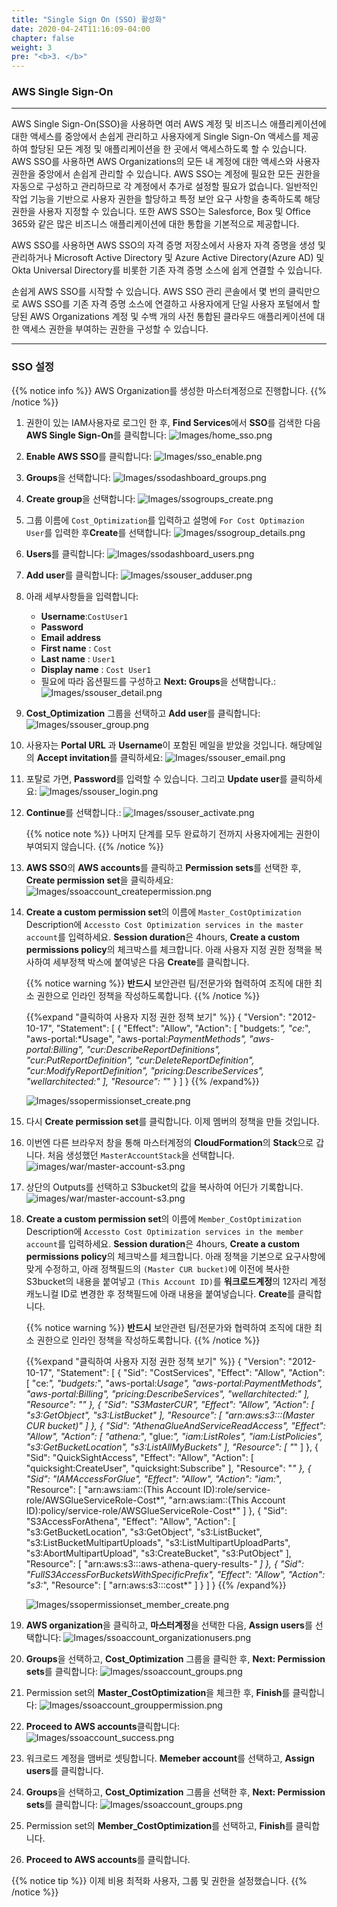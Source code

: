 ```yaml
---
title: "Single Sign On (SSO) 활성화"
date: 2020-04-24T11:16:09-04:00
chapter: false
weight: 3
pre: "<b>3. </b>"
---
```


### AWS Single Sign-On

---

AWS Single Sign-On(SSO)을 사용하면 여러 AWS 계정 및 비즈니스 애플리케이션에 대한 액세스를 중앙에서 손쉽게 관리하고 사용자에게 Single Sign-On 액세스를 제공하여 할당된 모든 계정 및 애플리케이션을 한 곳에서 액세스하도록 할 수 있습니다. AWS SSO를 사용하면 AWS Organizations의 모든 내 계정에 대한 액세스와 사용자 권한을 중앙에서 손쉽게 관리할 수 있습니다. AWS SSO는 계정에 필요한 모든 권한을 자동으로 구성하고 관리하므로 각 계정에서 추가로 설정할 필요가 없습니다. 일반적인 작업 기능을 기반으로 사용자 권한을 할당하고 특정 보안 요구 사항을 충족하도록 해당 권한을 사용자 지정할 수 있습니다. 또한 AWS SSO는 Salesforce, Box 및 Office 365와 같은 많은 비즈니스 애플리케이션에 대한 통합을 기본적으로 제공합니다.

AWS SSO를 사용하면 AWS SSO의 자격 증명 저장소에서 사용자 자격 증명을 생성 및 관리하거나 Microsoft Active Directory 및 Azure Active Directory(Azure AD) 및 Okta Universal Directory를 비롯한 기존 자격 증명 소스에 쉽게 연결할 수 있습니다.

손쉽게 AWS SSO를 시작할 수 있습니다. AWS SSO 관리 콘솔에서 몇 번의 클릭만으로 AWS SSO를 기존 자격 증명 소스에 연결하고 사용자에게 단일 사용자 포털에서 할당된 AWS Organizations 계정 및 수백 개의 사전 통합된 클라우드 애플리케이션에 대한 액세스 권한을 부여하는 권한을 구성할 수 있습니다.

---

### SSO 설정
{{% notice info %}}
AWS Organization를 생성한 마스터계정으로 진행합니다.
{{% /notice %}}

1. 권한이 있는 IAM사용자로 로그인 한 후, **Find Services**에서 **SSO**를 검색한 다음 **AWS Single Sign-On**를 클릭합니다:
    ![Images/home_sso.png](/Cost/100_1_AWS_Account_Setup/Images/home_sso.png)

1. **Enable AWS SSO**를 클릭합니다:
    ![Images/sso_enable.png](/Cost/100_1_AWS_Account_Setup/Images/sso_enable.png)

1. **Groups**을 선택합니다:
    ![Images/ssodashboard_groups.png](/Cost/100_1_AWS_Account_Setup/Images/ssodashboard_groups.png)

1. **Create group**을 선택합니다:
    ![Images/ssogroups_create.png](/Cost/100_1_AWS_Account_Setup/Images/ssogroups_create.png)

1. 그룹 이름에 `Cost_Optimization`를 입력하고 설명에 `For Cost Optimazion User`를   입력한 후**Create**를 선택합니다:
    ![Images/ssogroup_details.png](/Cost/100_1_AWS_Account_Setup/Images/ssogroup_details.png)

1. **Users**를 클릭합니다:
    ![Images/ssodashboard_users.png](/Cost/100_1_AWS_Account_Setup/Images/ssodashboard_users.png)

1. **Add user**를 클릭합니다:
    ![Images/ssouser_adduser.png](/Cost/100_1_AWS_Account_Setup/Images/ssouser_adduser.png)

1. 아래 세부사항들을 입력합니다:
    - **Username**:`CostUser1`
    - **Password**
    - **Email address**
    - **First name** : `Cost`
    - **Last name** : `User1`
    - **Display name** : `Cost User1`
    - 필요에 따라 옵션필드를 구성하고 **Next: Groups**을 선택합니다.: 
    ![Images/ssouser_detail.png](/Cost/100_1_AWS_Account_Setup/Images/ssouser_detail.png)

1. **Cost_Optimization** 그룹을 선택하고 **Add user**를 클릭합니다:
    ![Images/ssouser_group.png](/Cost/100_1_AWS_Account_Setup/Images/ssouser_group.png)

1. 사용자는 **Portal URL** 과 **Username**이 포함된 메일을 받았을 것입니다. 해당메일의 **Accept invitation**를 클릭하세요:
    ![Images/ssouser_email.png](/Cost/100_1_AWS_Account_Setup/Images/ssouser_email.png)

1. 포탈로 가면, **Password**를 입력할 수 있습니다. 그리고 **Update user**를 클릭하세요:
    ![Images/ssouser_login.png](/Cost/100_1_AWS_Account_Setup/Images/ssouser_login.png)

1. **Continue**를 선택합니다.:
    ![Images/ssouser_activate.png](/Cost/100_1_AWS_Account_Setup/Images/ssouser_activate.png)

    {{% notice note %}}
    나머지 단계를 모두 완료하기 전까지 사용자에게는 권한이 부여되지 않습니다.
    {{% /notice %}}

1. **AWS SSO**의  **AWS accounts**를 클릭하고 **Permission sets**를 선택한 후, **Create permission set**을 클릭하세요:
    ![Images/ssoaccount_createpermission.png](/Cost/100_1_AWS_Account_Setup/Images/ssoaccount_createpermission.png)

1. **Create a custom permission set**의 이름에 `Master_CostOptimization` Description에 `Accessto Cost Optimization services in the master account`를 입력하세요. **Session duration**은 4hours, **Create a custom permissions policy**의 체크박스를 체크합니다. 아래 사용자 지정 권한 정책을 복사하여 세부정책 박스에 붙여넣은 다음 **Create**를 클릭합니다.

    {{% notice warning %}}
    **반드시** 보안관련 팀/전문가와 협력하여 조직에 대한 최소 권한으로 인라인 정책을 작성하도록합니다.
    {{% /notice %}}

    {{%expand "클릭하여 사용자 지정 권한 정책 보기" %}}
        {
            "Version": "2012-10-17",
            "Statement": [
                {
                    "Effect": "Allow",
                    "Action": [
                        "budgets:*",
                        "ce:*",
                        "aws-portal:*Usage",
                        "aws-portal:*PaymentMethods",
                        "aws-portal:*Billing",
                        "cur:DescribeReportDefinitions",
                        "cur:PutReportDefinition",
                        "cur:DeleteReportDefinition",
                        "cur:ModifyReportDefinition",
                        "pricing:DescribeServices",
                        "wellarchitected:*"
                    ],
                    "Resource": "*"
                }
            ]
        }
    {{% /expand%}}

    ![Images/ssopermissionset_create.png](/Cost/100_1_AWS_Account_Setup/Images/ssopermissionset_create.png)

1. 다시 **Create permission set**를 클릭합니다. 이제 멤버의 정책을 만들 것입니다.


1. 이번엔 다른 브라우저 창을 통해 마스터계정의 **CloudFormation**의 **Stack**으로 갑니다. 처음 생성했던 `MasterAccountStack`을 선택합니다.
    ![images/war/master-account-s3.png](/images/war/master-account-s3.png)

1. 상단의 Outputs를 선택하고 S3bucket의 값을 복사하여 어딘가 기록합니다. 
    ![images/war/master-account-s3.png](/images/war/master-account-select.png)


1. **Create a custom permission set**의 이름에 `Member_CostOptimization` Description에 `Accessto Cost Optimization services in the member account`를 입력하세요. **Session duration**은 4hours, **Create a custom permissions policy**의 체크박스를 체크합니다. 아래 정책을 기본으로 요구사항에 맞게 수정하고, 아래 정책필드의 `(Master CUR bucket)`에 이전에 복사한 S3bucket의 내용을 붙여넣고 `(This Account ID)`를 **워크로드계정**의 12자리 계정 캐노니컬 ID로 변경한 후 정책필드에 아래 내용을 붙여넣습니다. **Create**를 클릭합니다.

    {{% notice warning %}}
    **반드시** 보안관련 팀/전문가와 협력하여 조직에 대한 최소 권한으로 인라인 정책을 작성하도록합니다.
    {{% /notice %}}

    {{%expand "클릭하여 사용자 지정 권한 정책 보기" %}}
        {
            "Version": "2012-10-17",
            "Statement": [
                {
                    "Sid": "CostServices",
                    "Effect": "Allow",
                    "Action": [
                        "ce:*",
                        "budgets:*",
                        "aws-portal:*Usage",
                        "aws-portal:*PaymentMethods",
                        "aws-portal:*Billing",
                        "pricing:DescribeServices",
                        "wellarchitected:*"
                    ],
                    "Resource": "*"
                },
                {
                    "Sid": "S3MasterCUR",
                    "Effect": "Allow",
                    "Action": [
                        "s3:GetObject",
                        "s3:ListBucket"
                    ],
                    "Resource": [
                        "arn:aws:s3:::(Master CUR bucket)"
                    ]
                },
            {
                "Sid": "AthenaGlueAndServiceReadAccess",
                "Effect": "Allow",
                "Action": [
                    "athena:*",
                    "glue:*",
                    "iam:ListRoles",
                    "iam:ListPolicies",
                    "s3:GetBucketLocation",
                    "s3:ListAllMyBuckets"
                ],
                "Resource": [
                    "*"
                ]
            },
            {
                "Sid": "QuickSightAccess",
                "Effect": "Allow",
                "Action": [
                    "quicksight:CreateUser",
                    "quicksight:Subscribe"
                ],
                "Resource": "*"
            },
            {
                "Sid": "IAMAccessForGlue",
                "Effect": "Allow",
                "Action": "iam:*",
                "Resource": [
                    "arn:aws:iam::(This Account ID):role/service-role/AWSGlueServiceRole-Cost*",
                    "arn:aws:iam::(This Account ID):policy/service-role/AWSGlueServiceRole-Cost*"
                ]
            },
            {
                "Sid": "S3AccessForAthena",
                "Effect": "Allow",
                "Action": [
                    "s3:GetBucketLocation",
                    "s3:GetObject",
                    "s3:ListBucket",
                    "s3:ListBucketMultipartUploads",
                    "s3:ListMultipartUploadParts",
                    "s3:AbortMultipartUpload",
                    "s3:CreateBucket",
                    "s3:PutObject"
                ],
                "Resource": [
                    "arn:aws:s3:::aws-athena-query-results-*"
                ]
            },
            {
                "Sid": "FullS3AccessForBucketsWithSpecificPrefix",
                "Effect": "Allow",
                "Action": "s3:*",
                "Resource": [
                    "arn:aws:s3:::cost*"
                ]
            }
        ]
        }
    {{% /expand%}}

    ![Images/ssopermissionset_member_create.png](/Cost/100_1_AWS_Account_Setup/Images/ssopermissionset_member_create.png)

1. **AWS organization**을 클릭하고, **마스터계정**을 선택한 다음, **Assign users**를 선택합니다:
    ![Images/ssoaccount_organizationusers.png](/Cost/100_1_AWS_Account_Setup/Images/ssoaccount_organizationusers.png)

1. **Groups**을 선택하고, **Cost_Optimization** 그룹을 클릭한 후, **Next: Permission sets**를 클릭합니다:
    ![Images/ssoaccount_groups.png](/Cost/100_1_AWS_Account_Setup/Images/ssoaccount_groups.png)

1. Permission set의 **Master_CostOptimization**을 체크한 후, **Finish**를 클릭합니다:
    ![Images/ssoaccount_grouppermission.png](/Cost/100_1_AWS_Account_Setup/Images/ssoaccount_grouppermission.png)

1. **Proceed to AWS accounts**클릭합니다:
    ![Images/ssoaccount_success.png](/Cost/100_1_AWS_Account_Setup/Images/ssoaccount_success.png)

1. 워크로드 계정을 맴버로 셋팅합니다. **Memeber account**를 선택하고, **Assign users**를 클릭합니다.

1. **Groups**을 선택하고, **Cost_Optimization** 그룹을 선택한 후, **Next: Permission sets**를 클릭합니다:
    ![Images/ssoaccount_groups.png](/Cost/100_1_AWS_Account_Setup/Images/ssoaccount_groups.png)

1. Permission set의 **Member_CostOptimization**를 선택하고, **Finish**를 클릭합니다.

1. **Proceed to AWS accounts**를 클릭합니다.


{{% notice tip %}}
이제 비용 최적화 사용자, 그룹 및 권한을 설정했습니다.
{{% /notice %}}








